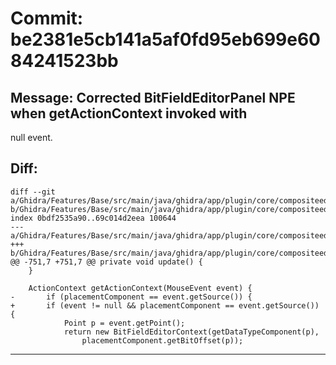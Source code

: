 # Commit: be2381e5cb141a5af0fd95eb699e6084241523bb
## Message: Corrected BitFieldEditorPanel NPE when getActionContext invoked with
null event.
## Diff:
```
diff --git a/Ghidra/Features/Base/src/main/java/ghidra/app/plugin/core/compositeeditor/BitFieldEditorPanel.java b/Ghidra/Features/Base/src/main/java/ghidra/app/plugin/core/compositeeditor/BitFieldEditorPanel.java
index 0bdf2535a90..69c014d2eea 100644
--- a/Ghidra/Features/Base/src/main/java/ghidra/app/plugin/core/compositeeditor/BitFieldEditorPanel.java
+++ b/Ghidra/Features/Base/src/main/java/ghidra/app/plugin/core/compositeeditor/BitFieldEditorPanel.java
@@ -751,7 +751,7 @@ private void update() {
 	}
 
 	ActionContext getActionContext(MouseEvent event) {
-		if (placementComponent == event.getSource()) {
+		if (event != null && placementComponent == event.getSource()) {
 			Point p = event.getPoint();
 			return new BitFieldEditorContext(getDataTypeComponent(p),
 				placementComponent.getBitOffset(p));
```
-----------------------------------
